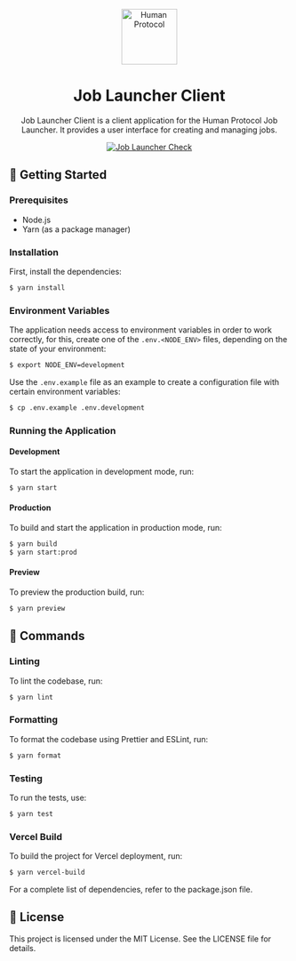 <p align="center">
  <a href="https://www.humanprotocol.org/" target="blank"><img src="https://s2.coinmarketcap.com/static/img/coins/64x64/10347.png" width="100" alt="Human Protocol" /></a>
</p>

<h1 align="center">Job Launcher Client</h1>
<p align="center">Job Launcher Client is a client application for the Human Protocol Job Launcher. It provides a user interface for creating and managing jobs.</p>

<p align="center">
  <a href="https://github.com/humanprotocol/human-protocol/actions/workflows/ci-test-job-launcher.yaml">
    <img src="https://github.com/humanprotocol/human-protocol/actions/workflows/ci-test-job-launcher.yaml/badge.svg?branch=main" alt="Job Launcher Check">
  </a>
</p>

## 🚀 Getting Started

### Prerequisites

- Node.js
- Yarn (as a package manager)

### Installation

First, install the dependencies:

```bash
$ yarn install
```

### Environment Variables

The application needs access to environment variables in order to work correctly, for this, create one of the `.env.<NODE_ENV>` files, depending on the state of your environment:

```bash
$ export NODE_ENV=development
```

Use the `.env.example` file as an example to create a configuration file with certain environment variables:

```bash
$ cp .env.example .env.development
```

### Running the Application

#### Development

To start the application in development mode, run:

```bash
$ yarn start
```

#### Production

To build and start the application in production mode, run:

```bash
$ yarn build
$ yarn start:prod
```

#### Preview

To preview the production build, run:

```bash
$ yarn preview
```

## 🔧 Commands

### Linting

To lint the codebase, run:

```bash
$ yarn lint
```

### Formatting

To format the codebase using Prettier and ESLint, run:

```bash
$ yarn format
```

### Testing

To run the tests, use:

```bash
$ yarn test
```

### Vercel Build

To build the project for Vercel deployment, run:

```bash
$ yarn vercel-build
```

For a complete list of dependencies, refer to the package.json file.

## 📝 License

This project is licensed under the MIT License. See the LICENSE file for details.
